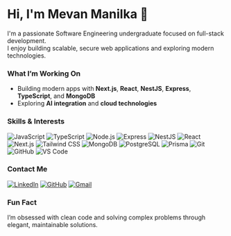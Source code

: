 # Hi, I'm Mevan Manilka 👋

I'm a passionate Software Engineering undergraduate focused on full-stack development.  
I enjoy building scalable, secure web applications and exploring modern technologies.


### What I’m Working On
- Building modern apps with **Next.js**, **React**, **NestJS**, **Express**, **TypeScript**, and **MongoDB**
- Exploring **AI integration** and **cloud technologies**



### Skills & Interests


![JavaScript](https://img.shields.io/badge/-JavaScript-F7DF1E?style=flat&logo=javascript&logoColor=black)
![TypeScript](https://img.shields.io/badge/-TypeScript-3178C6?style=flat&logo=typescript&logoColor=white)
![Node.js](https://img.shields.io/badge/-Node.js-339933?style=flat&logo=node.js&logoColor=white)
![Express](https://img.shields.io/badge/-Express-000000?style=flat&logo=express&logoColor=white)
![NestJS](https://img.shields.io/badge/-NestJS-E0234E?style=flat&logo=nestjs&logoColor=white)
![React](https://img.shields.io/badge/-React-61DAFB?style=flat&logo=react&logoColor=black)
![Next.js](https://img.shields.io/badge/-Next.js-000000?style=flat&logo=next.js&logoColor=white)
![Tailwind CSS](https://img.shields.io/badge/-TailwindCSS-38B2AC?style=flat&logo=tailwind-css&logoColor=white)
![MongoDB](https://img.shields.io/badge/-MongoDB-47A248?style=flat&logo=mongodb&logoColor=white)
![PostgreSQL](https://img.shields.io/badge/-PostgreSQL-4169E1?style=flat&logo=postgresql&logoColor=white)
![Prisma](https://img.shields.io/badge/-Prisma-2D3748?style=flat&logo=prisma&logoColor=white)
![Git](https://img.shields.io/badge/-Git-F05032?style=flat&logo=git&logoColor=white)
![GitHub](https://img.shields.io/badge/-GitHub-181717?style=flat&logo=github&logoColor=white)
![VS Code](https://img.shields.io/badge/-VS%20Code-007ACC?style=flat&logo=visual-studio-code&logoColor=white)


### Contact Me

[![LinkedIn](https://img.shields.io/badge/-LinkedIn-0A66C2?style=flat&logo=linkedin&logoColor=white)](https://linkedin.com/in/mevan-manilka-a809b0254)
[![GitHub](https://img.shields.io/badge/-GitHub-181717?style=flat&logo=github&logoColor=white)](https://github.com/mevanmanilka83)
[![Gmail](https://img.shields.io/badge/-Email-D14836?style=flat&logo=gmail&logoColor=white)](mailto:w.a.mevanmanilka@gmail.com)


### Fun Fact
I’m obsessed with clean code and solving complex problems through elegant, maintainable solutions.
